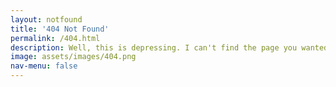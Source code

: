 ```yaml
---
layout: notfound
title: '404 Not Found'
permalink: /404.html
description: Well, this is depressing. I can't find the page you wanted.
image: assets/images/404.png
nav-menu: false
---
```

